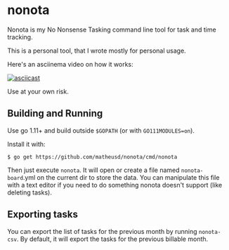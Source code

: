 # nonota

Nonota is my No Nonsense Tasking command line tool for task and time tracking.

This is a personal tool, that I wrote mostly for personal usage.

Here's an asciinema video on how it works:

[![asciicast](https://asciinema.org/a/AEXNVzvrd88wmJhMFWnSqGxzR.svg)](https://asciinema.org/a/AEXNVzvrd88wmJhMFWnSqGxzR)

Use at your own risk.

## Building and Running

Use go 1.11+ and build outside `$GOPATH` (or with `GO111MODULES=on`).

Install it with:

```
$ go get https://github.com/matheusd/nonota/cmd/nonota
```

Then just execute `nonota`. It will open or create a file named `nonota-board`.yml
on the current dir to store the data. You can manipulate this file with a 
text editor if you need to do something nonota doesn't support (like deleting
tasks).

## Exporting tasks

You can export the list of tasks for the previous month by running `nonota-csv`.
By default, it will export the tasks for the previous billable month.

